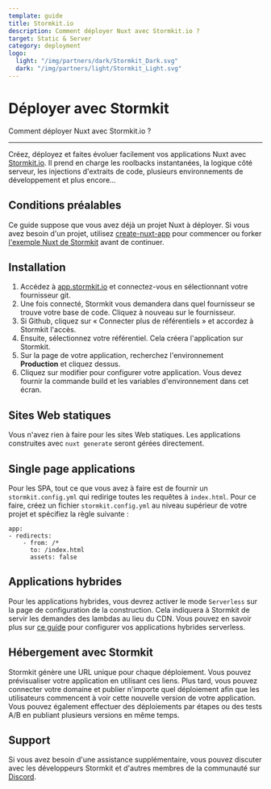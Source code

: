 ```yaml
---
template: guide
title: Stormkit.io
description: Comment déployer Nuxt avec Stormkit.io ?
target: Static & Server
category: deployment
logo:
  light: "/img/partners/dark/Stormkit_Dark.svg"
  dark: "/img/partners/light/Stormkit_Light.svg"
---
```

# Déployer avec Stormkit

Comment déployer Nuxt avec Stormkit.io ?

---

Créez, déployez et faites évoluer facilement vos applications Nuxt avec [Stormkit.io](https://www.stormkit.io). Il prend en charge les roolbacks instantanées, la logique côté serveur, les injections d'extraits de code, plusieurs environnements de développement et plus encore...

## Conditions préalables

Ce guide suppose que vous avez déjà un projet Nuxt à déployer. Si vous avez besoin d'un projet, utilisez [create-nuxt-app](https://github.com/nuxt/create-nuxt-app) pour commencer ou forker [l'exemple Nuxt de Stormkit](https://github.com/stormkit-dev/hackernews-nuxt) avant de continuer.

## Installation

1. Accédez à [app.stormkit.io](https://app.stormkit.io) et connectez-vous en sélectionnant votre fournisseur git.
2. Une fois connecté, Stormkit vous demandera dans quel fournisseur se trouve votre base de code. Cliquez à nouveau sur le fournisseur.
3. Si Github, cliquez sur « Connecter plus de référentiels » et accordez à Stormkit l'accès.
4. Ensuite, sélectionnez votre référentiel. Cela créera l'application sur Stormkit.
5. Sur la page de votre application, recherchez l'environnement **Production** et cliquez dessus.
6. Cliquez sur modifier pour configurer votre application. Vous devez fournir la commande build et les variables d'environnement dans cet écran.

## Sites Web statiques

Vous n'avez rien à faire pour les sites Web statiques. Les applications construites avec `nuxt generate` seront gérées directement.

## Single page applications

Pour les SPA, tout ce que vous avez à faire est de fournir un `stormkit.config.yml` qui redirige toutes les requêtes à `index.html`. Pour ce faire, créez un fichier `stormkit.config.yml` au niveau supérieur de votre projet et spécifiez la règle suivante :

```
app:
- redirects:
    - from: /*
      to: /index.html
      assets: false
```

## Applications hybrides

Pour les applications hybrides, vous devrez activer le mode `Serverless` sur la page de configuration de la construction. Cela indiquera à Stormkit de servir les demandes des lambdas au lieu du CDN. Vous pouvez en savoir plus sur [ce guide](https://www.stormkit.io/docs/deployments/configuration/nuxt#hybrid) pour configurer vos applications hybrides serverless.

## Hébergement avec Stormkit

Stormkit génère une URL unique pour chaque déploiement. Vous pouvez prévisualiser votre application en utilisant ces liens. Plus tard, vous pouvez connecter votre domaine et publier n'importe quel déploiement afin que les utilisateurs commencent à voir cette nouvelle version de votre application. Vous pouvez également effectuer des déploiements par étapes ou des tests A/B en publiant plusieurs versions en même temps.

## Support

Si vous avez besoin d'une assistance supplémentaire, vous pouvez discuter avec les développeurs Stormkit et d'autres membres de la communauté sur [Discord](https://discord.gg/6yQWhyY).
